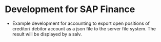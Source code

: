 # Development for SAP Finance
- Example development for accounting to export open positions of creditor/ debitor account as a json file to the server file system. The result will be displayed by a salv.
